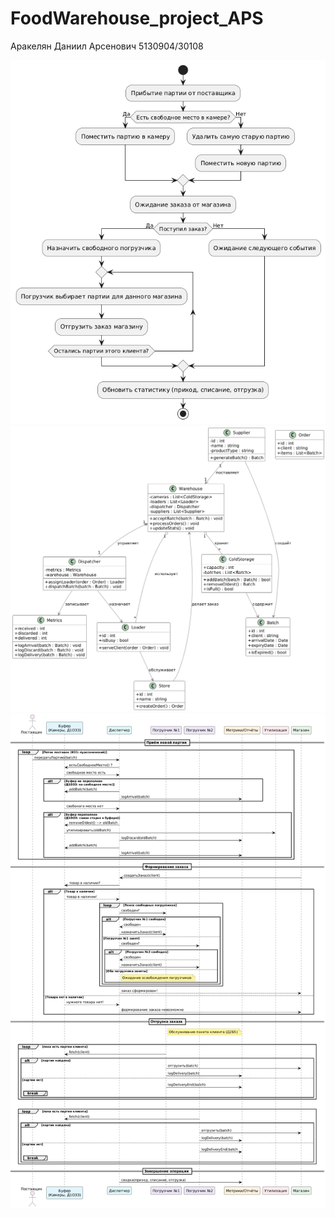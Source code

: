 # FoodWarehouse_project_APS

Аракелян Даниил Арсенович 5130904/30108

![flowchart.png](imgs/flowchart.png)
![class-dia.png](imgs/class-dia.png)
![sequence.png](imgs/sequence.png)
